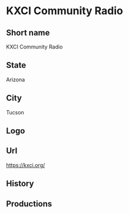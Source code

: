 # KXCI Community Radio

## Short name

KXCI Community Radio

## State

Arizona

## City

Tucson

## Logo



## Url

https://kxci.org/

## History



## Productions


